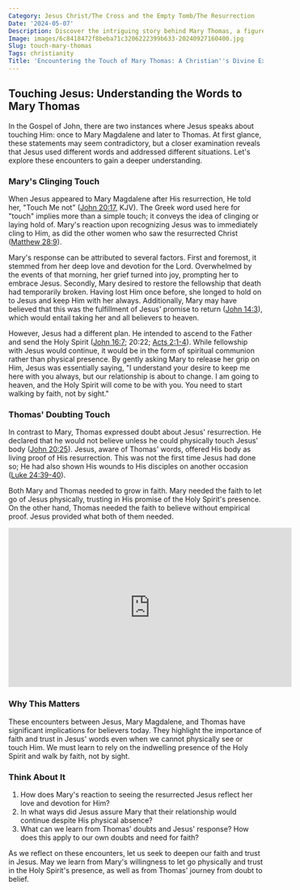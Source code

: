 ```yaml
---
Category: Jesus Christ/The Cross and the Empty Tomb/The Resurrection
Date: '2024-05-07'
Description: Discover the intriguing story behind Mary Thomas, a figure whose touch held mythical powers. Uncover the mystery surrounding her extraordinary gift in this captivating article.
Image: images/6c8418472f8beba71c3206222399b633-20240927160400.jpg
Slug: touch-mary-thomas
Tags: christianity
Title: 'Encountering the Touch of Mary Thomas: A Christian''s Divine Experience'
---
```


## Touching Jesus: Understanding the Words to Mary Thomas

In the Gospel of John, there are two instances where Jesus speaks about touching Him: once to Mary Magdalene and later to Thomas. At first glance, these statements may seem contradictory, but a closer examination reveals that Jesus used different words and addressed different situations. Let's explore these encounters to gain a deeper understanding.

### Mary's Clinging Touch

When Jesus appeared to Mary Magdalene after His resurrection, He told her, "Touch Me not" ([John 20:17](https://www.bibleref.com/John/20/John-20-17.html), KJV). The Greek word used here for "touch" implies more than a simple touch; it conveys the idea of clinging or laying hold of. Mary's reaction upon recognizing Jesus was to immediately cling to Him, as did the other women who saw the resurrected Christ ([Matthew 28:9](https://www.bibleref.com/Matthew/28/Matthew-28-9.html)).

Mary's response can be attributed to several factors. First and foremost, it stemmed from her deep love and devotion for the Lord. Overwhelmed by the events of that morning, her grief turned into joy, prompting her to embrace Jesus. Secondly, Mary desired to restore the fellowship that death had temporarily broken. Having lost Him once before, she longed to hold on to Jesus and keep Him with her always. Additionally, Mary may have believed that this was the fulfillment of Jesus' promise to return ([John 14:3](https://www.bibleref.com/John/14/John-14-3.html)), which would entail taking her and all believers to heaven.

However, Jesus had a different plan. He intended to ascend to the Father and send the Holy Spirit ([John 16:7](https://www.bibleref.com/John/16/John-16-7.html); 20:22; [Acts 2:1-4](https://www.bibleref.com/Acts/2/Acts-2-1.html)). While fellowship with Jesus would continue, it would be in the form of spiritual communion rather than physical presence. By gently asking Mary to release her grip on Him, Jesus was essentially saying, "I understand your desire to keep me here with you always, but our relationship is about to change. I am going to heaven, and the Holy Spirit will come to be with you. You need to start walking by faith, not by sight."

### Thomas' Doubting Touch

In contrast to Mary, Thomas expressed doubt about Jesus' resurrection. He declared that he would not believe unless he could physically touch Jesus' body ([John 20:25](https://www.bibleref.com/John/20/John-20-25.html)). Jesus, aware of Thomas' words, offered His body as living proof of His resurrection. This was not the first time Jesus had done so; He had also shown His wounds to His disciples on another occasion ([Luke 24:39-40](https://www.bibleref.com/Luke/24/Luke-24-39.html)).

Both Mary and Thomas needed to grow in faith. Mary needed the faith to let go of Jesus physically, trusting in His promise of the Holy Spirit's presence. On the other hand, Thomas needed the faith to believe without empirical proof. Jesus provided what both of them needed.


<iframe width="560" height="315" src="https://www.youtube.com/embed/5h0TTMCDTUE" frameborder="0" allow="autoplay; encrypted-media" allowfullscreen></iframe>


### Why This Matters

These encounters between Jesus, Mary Magdalene, and Thomas have significant implications for believers today. They highlight the importance of faith and trust in Jesus' words even when we cannot physically see or touch Him. We must learn to rely on the indwelling presence of the Holy Spirit and walk by faith, not by sight.

### Think About It

1. How does Mary's reaction to seeing the resurrected Jesus reflect her love and devotion for Him?
2. In what ways did Jesus assure Mary that their relationship would continue despite His physical absence?
3. What can we learn from Thomas' doubts and Jesus' response? How does this apply to our own doubts and need for faith?

As we reflect on these encounters, let us seek to deepen our faith and trust in Jesus. May we learn from Mary's willingness to let go physically and trust in the Holy Spirit's presence, as well as from Thomas' journey from doubt to belief.